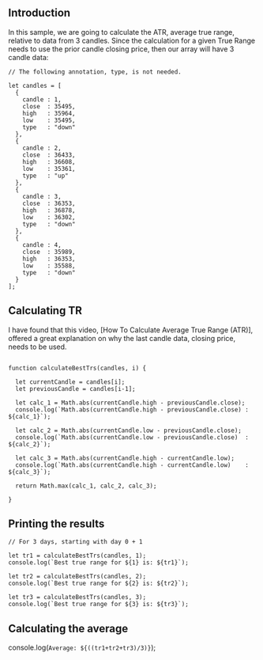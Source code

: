## Introduction 

In this sample, we are going to calculate the ATR, average true range, relative to data from 3 candles. Since the calculation for a given True Range needs to use the prior candle closing price, then our array will have 3 candle data:    

```
// The following annotation, type, is not needed. 

let candles = [ 
  {
    candle : 1, 
    close  : 35495, 
    high   : 35964, 
    low    : 35495, 
    type   : "down"
  },
  {
    candle : 2, 
    close  : 36433, 
    high   : 36608, 
    low    : 35361, 
    type   : "up"
  },
  {
    candle : 3, 
    close  : 36353, 
    high   : 36878, 
    low    : 36302, 
    type   : "down"
  },
  {
    candle : 4, 
    close  : 35989, 
    high   : 36353, 
    low    : 35588, 
    type   : "down"
  }
];

```

## Calculating TR 

I have found that this video, [How To Calculate Average True Range (ATR)], offered a great explanation on why the last candle data, closing price, needs to be used. 

```

function calculateBestTrs(candles, i) { 

  let currentCandle = candles[i];
  let previousCandle = candles[i-1];
  
  let calc_1 = Math.abs(currentCandle.high - previousCandle.close);
  console.log(`Math.abs(currentCandle.high - previousCandle.close) : ${calc_1}`);
  
  let calc_2 = Math.abs(currentCandle.low - previousCandle.close);
  console.log(`Math.abs(currentCandle.low - previousCandle.close)  : ${calc_2}`);

  let calc_3 = Math.abs(currentCandle.high - currentCandle.low);
  console.log(`Math.abs(currentCandle.high - currentCandle.low)    : ${calc_3}`);

  return Math.max(calc_1, calc_2, calc_3);
  
}

```

## Printing the results 

```
// For 3 days, starting with day 0 + 1 

let tr1 = calculateBestTrs(candles, 1);
console.log(`Best true range for ${1} is: ${tr1}`);

let tr2 = calculateBestTrs(candles, 2);
console.log(`Best true range for ${2} is: ${tr2}`);

let tr3 = calculateBestTrs(candles, 3);
console.log(`Best true range for ${3} is: ${tr3}`);

```

## Calculating the average 

console.log(`Average: ${((tr1+tr2+tr3)/3)}`);
